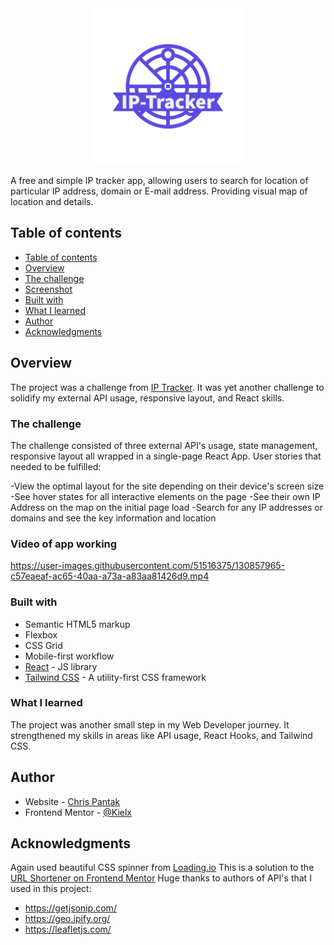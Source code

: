 <div align="center">
<img alt="logo" src="https://github.com/Kielx/ip-tracker/blob/master/public/GHlogo.png?raw=true" width="250" height="250" />
</div>

A free and simple IP tracker app, allowing users to search for location of particular IP address, domain or E-mail address. 
Providing visual map of location and details.

## Table of contents

  - [Table of contents](#table-of-contents)
  - [Overview](#overview)
  - [The challenge](#the-challenge)
  - [Screenshot](#screenshot)
  - [Built with](#built-with)
  - [What I learned](#what-i-learned)
  - [Author](#author)
  - [Acknowledgments](#acknowledgments)


## Overview

The project was a challenge from [IP Tracker](https://www.frontendmentor.io/challenges/ip-address-tracker-I8-0yYAH0).
It was yet another challenge to solidify my external API usage, responsive layout, and React skills.

### The challenge

The challenge consisted of three external API's usage, state management, responsive layout all wrapped in a single-page React App. User stories that needed to be fulfilled:

-View the optimal layout for the site depending on their device's screen size
-See hover states for all interactive elements on the page
-See their own IP Address on the map on the initial page load
-Search for any IP addresses or domains and see the key information and location

### Video of app working

https://user-images.githubusercontent.com/51516375/130857965-c57eaeaf-ac65-40aa-a73a-a83aa81426d9.mp4

### Built with

- Semantic HTML5 markup
- Flexbox
- CSS Grid
- Mobile-first workflow
- [React](https://reactjs.org/) - JS library
- [Tailwind CSS](https://tailwindcss.com//) - A utility-first CSS framework

### What I learned

The project was another small step in my Web Developer journey. It strengthened my skills in areas like API usage, React Hooks, and Tailwind CSS. 

## Author

- Website - [Chris Pantak](https://pantak.net)
- Frontend Mentor - [@Kielx](https://www.frontendmentor.io/profile/Kielx)

## Acknowledgments

Again used beautiful CSS spinner from [Loading.io](https://loading.io/css/) 
This is a solution to the [URL Shortener on Frontend Mentor](https://www.frontendmentor.io/challenges/url-shortening-api-landing-page-2ce3ob-G)
Huge thanks to authors of API's that I used in this project:
  - https://getjsonip.com/
  - https://geo.ipify.org/
  - https://leafletjs.com/
